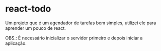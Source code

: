# react-todo
Um projeto que é um agendador de tarefas bem simples, utilizei ele para aprender um pouco de react.

OBS.: É necessário inicializar o servidor primeiro e depois iniciar a aplicação.
